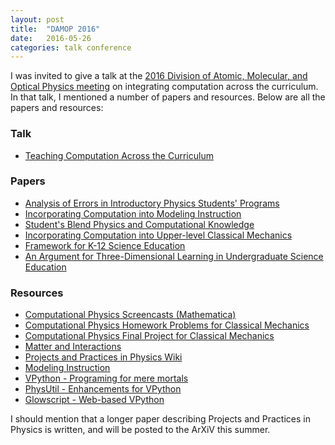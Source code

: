 ```yaml
---
layout: post
title:  "DAMOP 2016"
date:   2016-05-26
categories: talk conference
---
```


I was invited to give a talk at the [2016 Division of Atomic, Molecular, and Optical Physics meeting][damop-2016] on integrating computation across the curriculum. In that talk, I mentioned a number of papers and resources. Below are all the papers and resources:

### Talk
- [Teaching Computation Across the Curriculum][damop-2016-talk]

### Papers
- [Analysis of Errors in Introductory Physics Students' Programs][prst-per-2012]
- [Incorporating Computation into Modeling Instruction][tpt-2014]
- [Student's Blend Physics and Computational Knowledge][perc-2012]
- [Incorporating Computation into Upper-level Classical Mechanics][ajp-2014]
- [Framework for K-12 Science Education][nrc-2012]
- [An Argument for Three-Dimensional Learning in Undergraduate Science Education][science-2015]

### Resources
- [Computational Physics Screencasts (Mathematica)][cu-youtube]
- [Computational Physics Homework Problems for Classical Mechanics][cu-comp]
- [Computational Physics Final Project for Classical Mechanics][cu-comp-project]
- [Matter and Interactions][mandi]
- [Projects and Practices in Physics Wiki][pcubed]
- [Modeling Instruction][modeling-instruction]
- [VPython - Programing for mere mortals][vpython]
- [PhysUtil - Enhancements for VPython][physutil]
- [Glowscript - Web-based VPython][glowscript]

I should mention that a longer paper describing Projects and Practices in Physics is written, and will be posted to the ArXiV this summer.

[damop-2016]: https://www.aps.org/units/damop/meetings/meeting.cfm?name=DAMOP16
[damop-2016-talk]: https://github.com/dannycab/dannycab.github.io/blob/master/docs/talks/2016_DAMOP.pdf
[prst-per-2012]: http://journals.aps.org/prper/abstract/10.1103/PhysRevSTPER.8.020106
[tpt-2014]: http://scitation.aip.org/content/aapt/journal/tpt/52/1/10.1119/1.4849153
[perc-2012]: http://www.compadre.org/per/items/detail.cfm?ID=12626
[ajp-2014]: http://scitation.aip.org/content/aapt/journal/ajp/82/3/10.1119/1.4837437
[nrc-2012]:http://www.nap.edu/catalog/13165/a-framework-for-k-12-science-education-practices-crosscutting-concepts
[science-2015]: http://science.sciencemag.org/content/350/6258/281
[cu-youtube]: http://www.youtube.com/compphysatcu
[cu-comp]: http://www.colorado.edu/physics/EducationIssues/ClassicalMechanics/source_documents/B-Materials/2-Homework/9-Extracted_Computational_Questions/9-computational_questions_mechanics.pdf
[cu-comp-project]: http://www.colorado.edu/physics/phys2210/phys2210_sp12/project_info.html
[mandi]: http://matterandinteractions.org/
[pcubed]: http://p3server.pa.msu.edu/coursewiki/doku.php
[modeling-instruction]: http://modeling.asu.edu/
[vpython]: http://vpython.org/
[physutil]: https://github.com/perlatmsu/physutil
[glowscript]: http://www.glowscript.org/


